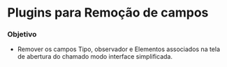 # Plugins para Remoção de campos


### Objetivo

* Remover os campos Tipo, observador e Elementos associados na tela de abertura do chamado modo interface simplificada.
